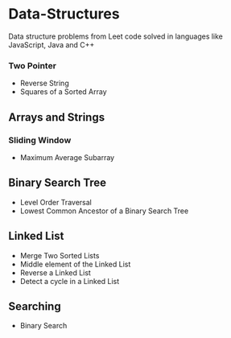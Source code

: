 # Data-Structures

Data structure problems from Leet code solved in languages like JavaScript, Java and C++


### Two Pointer
<ul>
  <li>Reverse String</li>

  <li>Squares of a Sorted Array</li>
</ul>

## Arrays and Strings

### Sliding Window
<ul>
  <li>Maximum Average Subarray</li>
</ul>

## Binary Search Tree 
<ul>
  <li>Level Order Traversal</li>

  <li>Lowest Common Ancestor of a Binary Search Tree</li>
</ul>

## Linked List 
<ul>
  <li>Merge Two Sorted Lists</li>
  <li>Middle element of the Linked List</li>
  <li>Reverse a Linked List</li>
  <li>Detect a cycle in a Linked List</li>
</ul>

## Searching 
<ul>
  <li>Binary Search</li>
</ul>
